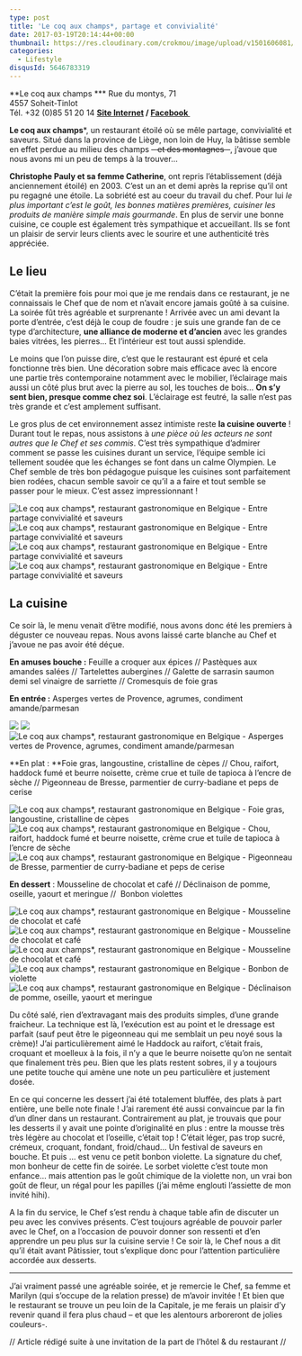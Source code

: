 ```yaml
---
type: post
title: 'Le coq aux champs*, partage et convivialité'
date: 2017-03-19T20:14:44+00:00
thumbnail: https://res.cloudinary.com/crokmou/image/upload/v1501606081/restaurant-gastronomique-le-coq-aux-champs-tinlot-belgique-crokmou-blog-cuisine-voyage-1-160x107_zmbyhf.jpg
categories: 
  - Lifestyle
disqusId: 5646783319
---
```


**Le coq aux champs *** Rue du montys, 71  
4557 Soheit-Tinlot  
Tél. +32 (0)85 51 20 14 **[Site Internet](http://lecoqauxchamps.be/) / [Facebook ](https://www.facebook.com/Le-coq-aux-champs-110673795614123)**

**Le coq aux champs***, un restaurant étoilé où se mêle partage, convivialité et saveurs. Situé dans la province de Liège, non loin de Huy, la bâtisse semble en effet perdue au milieu des champs <del>– et des montagnes –</del>, j’avoue que nous avons mi un peu de temps à la trouver…

**Christophe Pauly et sa femme Catherine**, ont repris l’établissement (déjà anciennement étoilé) en 2003\. C’est un an et demi après la reprise qu’il ont pu regagné une étoile. La sobriété est au coeur du travail du chef. Pour lui _le plus important c’est le goût, les bonnes matières premières, cuisiner les produits de manière simple mais gourmande_. En plus de servir une bonne cuisine, ce couple est également très sympathique et accueillant. Ils se font un plaisir de servir leurs clients avec le sourire et une authenticité très appréciée.

## **Le lieu**

C’était la première fois pour moi que je me rendais dans ce restaurant, je ne connaissais le Chef que de nom et n’avait encore jamais goûté à sa cuisine. La soirée fût très agréable et surprenante ! Arrivée avec un ami devant la porte d’entrée, c’est déjà le coup de foudre : je suis une grande fan de ce type d’architecture, **une alliance de moderne et d’ancien** avec les grandes baies vitrées, les pierres… Et l’intérieur est tout aussi splendide.

Le moins que l’on puisse dire, c’est que le restaurant est épuré et cela fonctionne très bien. Une décoration sobre mais efficace avec là encore une partie très contemporaine notamment avec le mobilier, l’éclairage mais aussi un côté plus brut avec la pierre au sol, les touches de bois… **On s’y sent bien, presque comme chez soi**. L’éclairage est feutré, la salle n’est pas très grande et c’est amplement suffisant.

Le gros plus de cet environnement assez intimiste reste **la cuisine ouverte** ! Durant tout le repas, nous assistons à _une pièce où les acteurs ne sont autres que le Chef et ses commis_. C’est très sympathique d’admirer comment se passe les cuisines durant un service, l’équipe semble ici tellement soudée que les échanges se font dans un calme Olympien. Le Chef semble de très bon pédagogue puisque les cuisines sont parfaitement bien rodées, chacun semble savoir ce qu’il a a faire et tout semble se passer pour le mieux. C’est assez impressionnant !

![Le coq aux champs*, restaurant gastronomique en Belgique - Entre partage convivialité et saveurs](https://res.cloudinary.com/crokmou/image/upload/v1501606074/restaurant-gastronomique-le-coq-aux-champs-tinlot-belgique-crokmou-blog-cuisine-voyage-1-6_wj6jib.jpg "Le coq aux champs*, restaurant gastronomique en Belgique - Entre partage convivialité et saveurs") ![Le coq aux champs*, restaurant gastronomique en Belgique - Entre partage convivialité et saveurs](https://res.cloudinary.com/crokmou/image/upload/v1501606071/restaurant-gastronomique-le-coq-aux-champs-tinlot-belgique-crokmou-blog-cuisine-voyage-1-1_lxpnkr.jpg "Le coq aux champs*, restaurant gastronomique en Belgique - Entre partage convivialité et saveurs") ![Le coq aux champs*, restaurant gastronomique en Belgique - Entre partage convivialité et saveurs](https://res.cloudinary.com/crokmou/image/upload/v1501606076/restaurant-gastronomique-le-coq-aux-champs-tinlot-belgique-crokmou-blog-cuisine-voyage-1-2_skhtus.jpg "Le coq aux champs*, restaurant gastronomique en Belgique - Entre partage convivialité et saveurs") ![Le coq aux champs*, restaurant gastronomique en Belgique - Entre partage convivialité et saveurs](https://res.cloudinary.com/crokmou/image/upload/v1501606077/restaurant-gastronomique-le-coq-aux-champs-tinlot-belgique-crokmou-blog-cuisine-voyage-1-3_hmawpz.jpg "Le coq aux champs*, restaurant gastronomique en Belgique - Entre partage convivialité et saveurs")

## **La cuisine**

Ce soir là, le menu venait d’être modifié, nous avons donc été les premiers à déguster ce nouveau repas. Nous avons laissé carte blanche au Chef et j’avoue ne pas avoir été déçue.

**En amuses bouche :** Feuille a croquer aux épices // Pastèques aux amandes salées // Tartelettes aubergines // Galette de sarrasin saumon demi sel vinaigre de sarriette // Cromesquis de foie gras

**En entrée :** Asperges vertes de Provence, agrumes, condiment amande/parmesan

![](https://res.cloudinary.com/crokmou/image/upload/v1501606077/restaurant-gastronomique-le-coq-aux-champs-tinlot-belgique-crokmou-blog-cuisine-voyage-1-5_xwsml8.jpg) ![](https://res.cloudinary.com/crokmou/image/upload/v1501606075/restaurant-gastronomique-le-coq-aux-champs-tinlot-belgique-crokmou-blog-cuisine-voyage-1-7_goc1go.jpg) ![Le coq aux champs*, restaurant gastronomique en Belgique - Asperges vertes de Provence, agrumes, condiment amande/parmesan](https://res.cloudinary.com/crokmou/image/upload/v1501606076/restaurant-gastronomique-le-coq-aux-champs-tinlot-belgique-crokmou-blog-cuisine-voyage-1-10_fumwin.jpg)

**En plat : **Foie gras, langoustine, cristalline de cèpes // Chou, raifort, haddock fumé et beurre noisette, crème crue et tuile de tapioca à l’encre de sèche // Pigeonneau de Bresse, parmentier de curry-badiane et peps de cerise

![Le coq aux champs*, restaurant gastronomique en Belgique - Foie gras, langoustine, cristalline de cèpes](https://res.cloudinary.com/crokmou/image/upload/v1501606078/restaurant-gastronomique-le-coq-aux-champs-tinlot-belgique-crokmou-blog-cuisine-voyage-1-12_xpca2d.jpg "Le coq aux champs*, restaurant gastronomique en Belgique - Foie gras, langoustine, cristalline de cèpes") ![Le coq aux champs*, restaurant gastronomique en Belgique - Chou, raifort, haddock fumé et beurre noisette, crème crue et tuile de tapioca à l’encre de sèche](https://res.cloudinary.com/crokmou/image/upload/v1501606081/restaurant-gastronomique-le-coq-aux-champs-tinlot-belgique-crokmou-blog-cuisine-voyage-1-13_gwjvor.jpg "Le coq aux champs*, restaurant gastronomique en Belgique - Chou, raifort, haddock fumé et beurre noisette, crème crue et tuile de tapioca à l’encre de sèche") ![Le coq aux champs*, restaurant gastronomique en Belgique - Pigeonneau de Bresse, parmentier de curry-badiane et peps de cerise](https://res.cloudinary.com/crokmou/image/upload/v1501606079/restaurant-gastronomique-le-coq-aux-champs-tinlot-belgique-crokmou-blog-cuisine-voyage-1-14_sfag4u.jpg "Le coq aux champs*, restaurant gastronomique en Belgique - Pigeonneau de Bresse, parmentier de curry-badiane et peps de cerise")

**En dessert** : Mousseline de chocolat et café // Déclinaison de pomme, oseille, yaourt et meringue //  Bonbon violettes

![Le coq aux champs*, restaurant gastronomique en Belgique - Mousseline de chocolat et café](https://res.cloudinary.com/crokmou/image/upload/v1501606083/restaurant-gastronomique-le-coq-aux-champs-tinlot-belgique-crokmou-blog-cuisine-voyage-1-16_je5pgy.jpg "Le coq aux champs*, restaurant gastronomique en Belgique - Mousseline de chocolat et café") ![Le coq aux champs*, restaurant gastronomique en Belgique - Mousseline de chocolat et café](https://res.cloudinary.com/crokmou/image/upload/v1501606084/restaurant-gastronomique-le-coq-aux-champs-tinlot-belgique-crokmou-blog-cuisine-voyage-1-17_onum8n.jpg "Le coq aux champs*, restaurant gastronomique en Belgique - Mousseline de chocolat et café")![Le coq aux champs*, restaurant gastronomique en Belgique - Mousseline de chocolat et café](https://res.cloudinary.com/crokmou/image/upload/v1501606081/restaurant-gastronomique-le-coq-aux-champs-tinlot-belgique-crokmou-blog-cuisine-voyage-1-18_sw0p5m.jpg "Le coq aux champs*, restaurant gastronomique en Belgique - Mousseline de chocolat et café") ![Le coq aux champs*, restaurant gastronomique en Belgique - Bonbon de violette](https://res.cloudinary.com/crokmou/image/upload/v1501606082/restaurant-gastronomique-le-coq-aux-champs-tinlot-belgique-crokmou-blog-cuisine-voyage-1-19_cqppmg.jpg "Le coq aux champs*, restaurant gastronomique en Belgique - Bonbon de violette")![Le coq aux champs*, restaurant gastronomique en Belgique - Déclinaison de pomme, oseille, yaourt et meringue](https://res.cloudinary.com/crokmou/image/upload/v1501606082/restaurant-gastronomique-le-coq-aux-champs-tinlot-belgique-crokmou-blog-cuisine-voyage-1-20_dcmuth.jpg "Le coq aux champs*, restaurant gastronomique en Belgique - Déclinaison de pomme, oseille, yaourt et meringue")

Du côté salé, rien d’extravagant mais des produits simples, d’une grande fraicheur. La technique est là, l’exécution est au point et le dressage est parfait (sauf peut être le pigeonneau qui me semblait un peu noyé sous la crème)! J’ai particulièrement aimé le Haddock au raifort, c’était frais, croquant et moelleux à la fois, il n’y a que le beurre noisette qu’on ne sentait que finalement très peu. Bien que les plats restent sobres, il y a toujours une petite touche qui amène une note un peu particulière et justement dosée.

En ce qui concerne les dessert j’ai été totalement bluffée, des plats à part entière, une belle note finale ! J’ai rarement été aussi convaincue par la fin d’un dîner dans un restaurant. Contrairement au plat, je trouvais que pour les desserts il y avait une pointe d’originalité en plus : entre la mousse très très légère au chocolat et l’oseille, c’était top ! C’était léger, pas trop sucré, crémeux, croquant, fondant, froid/chaud… Un festival de saveurs en bouche. Et puis … est venu ce petit bonbon violette. La signature du chef, mon bonheur de cette fin de soirée. Le sorbet violette c’est toute mon enfance… mais attention pas le goût chimique de la violette non, un vrai bon goût de fleur, un régal pour les papilles (j’ai même englouti l’assiette de mon invité hihi).

A la fin du service, le Chef s’est rendu à chaque table afin de discuter un peu avec les convives présents. C’est toujours agréable de pouvoir parler avec le Chef, on a l’occasion de pouvoir donner son ressenti et d’en apprendre un peu plus sur la cuisine servie ! Ce soir là, le Chef nous a dit qu’il était avant Pâtissier, tout s’explique donc pour l’attention particulière accordée aux desserts.

____________________

J’ai vraiment passé une agréable soirée, et je remercie le Chef, sa femme et Marilyn (qui s’occupe de la relation presse) de m’avoir invitée ! Et bien que le restaurant se trouve un peu loin de la Capitale, je me ferais un plaisir d’y revenir quand il fera plus chaud – et que les alentours arboreront de jolies couleurs-.

// Article rédigé suite à une invitation de la part de l’hôtel & du restaurant //